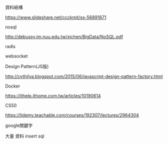 

資料結構

https://www.slideshare.net/ccckmit/ss-56891871

nosql

http://debussy.im.nuu.edu.tw/sjchen/BigData/NoSQL.pdf

radis

websocket

Design Pattern(JS版)

http://cythilya.blogspot.com/2015/06/javascript-design-pattern-factory.html

Docker

https://ithelp.ithome.com.tw/articles/10190614

CS50

https://lidemy.teachable.com/courses/192307/lectures/2964304

google關鍵字

大量 資料 insert sql